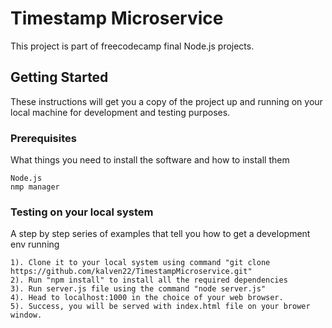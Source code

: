 # Timestamp Microservice

This project is part of freecodecamp final Node.js projects.

## Getting Started

These instructions will get you a copy of the project up and running on your local machine for development and testing purposes.

### Prerequisites

What things you need to install the software and how to install them

```
Node.js
nmp manager
```

### Testing on your local system

A step by step series of examples that tell you how to get a development env running

```
1). Clone it to your local system using command "git clone https://github.com/kalven22/TimestampMicroservice.git"
2). Run "npm install" to install all the required dependencies
3). Run server.js file using the command "node server.js"
4). Head to localhost:1000 in the choice of your web browser.
5). Success, you will be served with index.html file on your brower window. 
```

